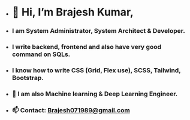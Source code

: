 -  # 👋 Hi, I’m Brajesh Kumar, 
-  ### I am System Administrator, System Architect & Developer.
-  ### I write backend, frontend and also have very good command on SQLs.
-  ### I know how to write CSS (Grid, Flex use), SCSS, Tailwind, Bootstrap.
-  ### 🌱 I am also Machine learning & Deep Learning Engineer.
-  ### 📫 Contact: Brajesh071989@gmail.com 

<!---
brajeshkumar1989/brajeshkumar1989 is a ✨ special ✨ repository because its `README.md` (this file) appears on your GitHub profile.
You can click the Preview link to take a look at your changes.
--->
